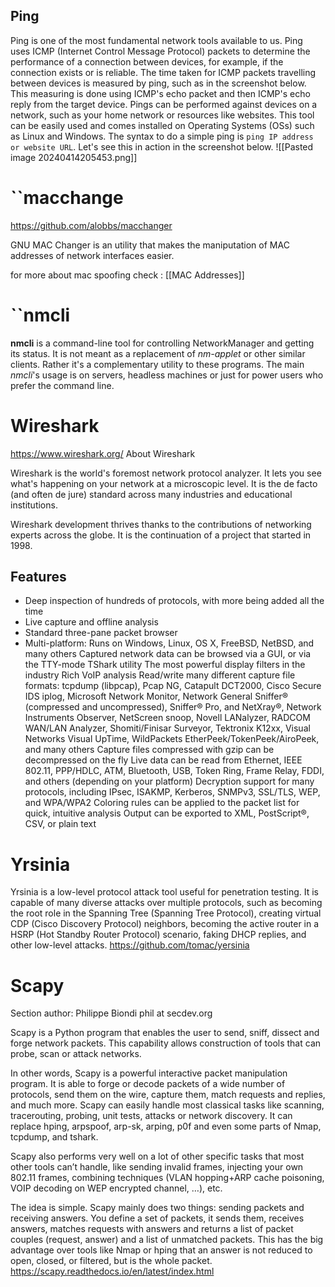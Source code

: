 ## Ping 
Ping is one of the most fundamental network tools available to us. Ping uses ICMP (Internet Control Message Protocol) packets to determine the performance of a connection between devices, for example, if the connection exists or is reliable.
The time taken for ICMP packets travelling between devices is measured by ping, such as in the screenshot below. This measuring is done using ICMP's echo packet and then ICMP's echo reply from the target device.
Pings can be performed against devices on a network, such as your home network or resources like websites. This tool can be easily used and comes installed on Operating Systems (OSs) such as Linux and Windows. The syntax to do a simple ping is `ping IP address or website URL`. Let's see this in action in the screenshot below.
![[Pasted image 20240414205453.png]]


# ``macchange
https://github.com/alobbs/macchanger

GNU MAC Changer is an utility that makes the maniputation of MAC
addresses of network interfaces easier.

for more about mac spoofing check : [[MAC Addresses]]

# ``nmcli

**nmcli** is a command-line tool for controlling NetworkManager and getting its status. It is not meant as a replacement of _nm-applet_ or other similar clients. Rather it's a complementary utility to these programs. The main _nmcli_'s usage is on servers, headless machines or just for power users who prefer the command line.
# Wireshark 
https://www.wireshark.org/
About Wireshark

Wireshark is the world's foremost network protocol analyzer. It lets you see what's happening on your network at a microscopic level. It is the de facto (and often de jure) standard across many industries and educational institutions.

Wireshark development thrives thanks to the contributions of networking experts across the globe. It is the continuation of a project that started in 1998.
## Features

   - Deep inspection of hundreds of protocols, with more being added all the time
   - Live capture and offline analysis
  - Standard three-pane packet browser
- Multi-platform: Runs on Windows, Linux, OS X, FreeBSD, NetBSD, and many others
    Captured network data can be browsed via a GUI, or via the TTY-mode TShark utility
    The most powerful display filters in the industry
    Rich VoIP analysis
    Read/write many different capture file formats: tcpdump (libpcap), Pcap NG, Catapult DCT2000, Cisco Secure IDS iplog, Microsoft Network Monitor, Network General Sniffer® (compressed and uncompressed), Sniffer® Pro, and NetXray®, Network Instruments Observer, NetScreen snoop, Novell LANalyzer, RADCOM WAN/LAN Analyzer, Shomiti/Finisar Surveyor, Tektronix K12xx, Visual Networks Visual UpTime, WildPackets EtherPeek/TokenPeek/AiroPeek, and many others
    Capture files compressed with gzip can be decompressed on the fly
    Live data can be read from Ethernet, IEEE 802.11, PPP/HDLC, ATM, Bluetooth, USB, Token Ring, Frame Relay, FDDI, and others (depending on your platform)
    Decryption support for many protocols, including IPsec, ISAKMP, Kerberos, SNMPv3, SSL/TLS, WEP, and WPA/WPA2
    Coloring rules can be applied to the packet list for quick, intuitive analysis
    Output can be exported to XML, PostScript®, CSV, or plain text

# Yrsinia
Yrsinia is a low-level protocol attack tool useful for penetration testing. It is capable of many diverse attacks over multiple protocols, such as becoming the root role in the Spanning Tree (Spanning Tree Protocol), creating virtual CDP (Cisco Discovery Protocol) neighbors, becoming the active router in a HSRP (Hot Standby Router Protocol) scenario, faking DHCP replies, and other low-level attacks. 
https://github.com/tomac/yersinia
# Scapy


Section author: Philippe Biondi  phil at secdev.org 

Scapy is a Python program that enables the user to send, sniff, dissect and forge network packets. This capability allows construction of tools that can probe, scan or attack networks.

In other words, Scapy is a powerful interactive packet manipulation program. It is able to forge or decode packets of a wide number of protocols, send them on the wire, capture them, match requests and replies, and much more. Scapy can easily handle most classical tasks like scanning, tracerouting, probing, unit tests, attacks or network discovery. It can replace hping, arpspoof, arp-sk, arping, p0f and even some parts of Nmap, tcpdump, and tshark.

Scapy also performs very well on a lot of other specific tasks that most other tools can’t handle, like sending invalid frames, injecting your own 802.11 frames, combining techniques (VLAN hopping+ARP cache poisoning, VOIP decoding on WEP encrypted channel, …), etc.

The idea is simple. Scapy mainly does two things: sending packets and receiving answers. You define a set of packets, it sends them, receives answers, matches requests with answers and returns a list of packet couples (request, answer) and a list of unmatched packets. This has the big advantage over tools like Nmap or hping that an answer is not reduced to open, closed, or filtered, but is the whole packet.
https://scapy.readthedocs.io/en/latest/index.html